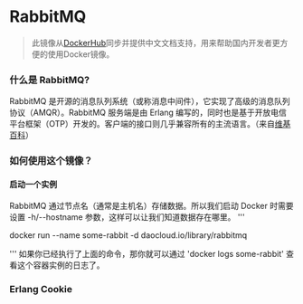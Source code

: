 # RabbitMQ
> 此镜像从[DockerHub](https://registry.hub.docker.com/_/rabbitmq/)同步并提供中文文档支持，用来帮助国内开发者更方便的使用Docker镜像。

### 什么是 RabbitMQ?

RabbitMQ 是开源的消息队列系统（或称消息中间件），它实现了高级的消息队列协议（AMQR）。RabbitMQ 服务端是由 Erlang 编写的，同时也是基于开放电信平台框架（OTP）开发的。客户端的接口则几乎兼容所有的主流语言。（来自[维基百科](https://en.wikipedia.org/wiki/RabbitMQ)）

### 如何使用这个镜像？

#### 启动一个实例

RabbitMQ 通过节点名（通常是主机名）存储数据。所以我们启动 Docker 时需要设置 -h/--hostname 参数，这样可以让我们知道数据存在哪里。
'''

docker run --name some-rabbit -d daocloud.io/library/rabbitmq 

'''
如果你已经执行了上面的命令，那你就可以通过 'docker logs some-rabbit' 查看这个容器实例的日志了。

### Erlang Cookie




